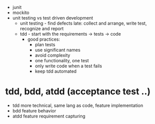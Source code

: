 * junit
* mockito
* unit testing vs test driven development
  * unit testing - find defects late: collect and arrange, write test, recognize and report
  * tdd - start with the requirements -> tests -> code
    * good practices:
      * plan tests
      * use significant names
      * avoid complexity
      * one functionality, one test
      * only write code when a test fails
      * keep tdd automated
 
# tdd, bdd, atdd (acceptance test ..)
* tdd more technical, same lang as code, feature implementation
* bdd feature behavior
* atdd feature requirement capturing
